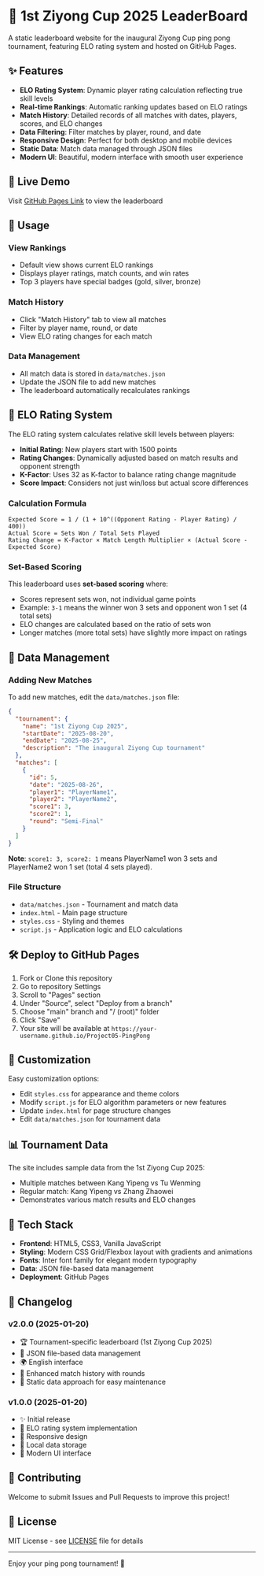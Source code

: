 # 🏓 1st Ziyong Cup 2025 LeaderBoard

A static leaderboard website for the inaugural Ziyong Cup ping pong tournament, featuring ELO rating system and hosted on GitHub Pages.

## ✨ Features

- **ELO Rating System**: Dynamic player rating calculation reflecting true skill levels
- **Real-time Rankings**: Automatic ranking updates based on ELO ratings
- **Match History**: Detailed records of all matches with dates, players, scores, and ELO changes
- **Data Filtering**: Filter matches by player, round, and date
- **Responsive Design**: Perfect for both desktop and mobile devices
- **Static Data**: Match data managed through JSON files
- **Modern UI**: Beautiful, modern interface with smooth user experience

## 🚀 Live Demo

Visit [GitHub Pages Link](https://your-username.github.io/Project05-PingPong) to view the leaderboard

## 📱 Usage

### View Rankings
- Default view shows current ELO rankings
- Displays player ratings, match counts, and win rates
- Top 3 players have special badges (gold, silver, bronze)

### Match History
- Click "Match History" tab to view all matches
- Filter by player name, round, or date
- View ELO rating changes for each match

### Data Management
- All match data is stored in `data/matches.json`
- Update the JSON file to add new matches
- The leaderboard automatically recalculates rankings

## 🎯 ELO Rating System

The ELO rating system calculates relative skill levels between players:

- **Initial Rating**: New players start with 1500 points
- **Rating Changes**: Dynamically adjusted based on match results and opponent strength
- **K-Factor**: Uses 32 as K-factor to balance rating change magnitude
- **Score Impact**: Considers not just win/loss but actual score differences

### Calculation Formula

```
Expected Score = 1 / (1 + 10^((Opponent Rating - Player Rating) / 400))
Actual Score = Sets Won / Total Sets Played
Rating Change = K-Factor × Match Length Multiplier × (Actual Score - Expected Score)
```

### Set-Based Scoring

This leaderboard uses **set-based scoring** where:
- Scores represent sets won, not individual game points
- Example: `3-1` means the winner won 3 sets and opponent won 1 set (4 total sets)
- ELO changes are calculated based on the ratio of sets won
- Longer matches (more total sets) have slightly more impact on ratings

## 💾 Data Management

### Adding New Matches

To add new matches, edit the `data/matches.json` file:

```json
{
  "tournament": {
    "name": "1st Ziyong Cup 2025",
    "startDate": "2025-08-20", 
    "endDate": "2025-08-25",
    "description": "The inaugural Ziyong Cup tournament"
  },
  "matches": [
    {
      "id": 5,
      "date": "2025-08-26",
      "player1": "PlayerName1",
      "player2": "PlayerName2", 
      "score1": 3,
      "score2": 1,
      "round": "Semi-Final"
    }
  ]
}
```

**Note**: `score1: 3, score2: 1` means PlayerName1 won 3 sets and PlayerName2 won 1 set (total 4 sets played).

### File Structure

- `data/matches.json` - Tournament and match data
- `index.html` - Main page structure
- `styles.css` - Styling and themes
- `script.js` - Application logic and ELO calculations

## 🛠️ Deploy to GitHub Pages

1. Fork or Clone this repository
2. Go to repository Settings
3. Scroll to "Pages" section
4. Under "Source", select "Deploy from a branch"
5. Choose "main" branch and "/ (root)" folder
6. Click "Save"
7. Your site will be available at `https://your-username.github.io/Project05-PingPong`

## 🎨 Customization

Easy customization options:

- Edit `styles.css` for appearance and theme colors
- Modify `script.js` for ELO algorithm parameters or new features
- Update `index.html` for page structure changes
- Edit `data/matches.json` for tournament data

## 📊 Tournament Data

The site includes sample data from the 1st Ziyong Cup 2025:
- Multiple matches between Kang Yipeng vs Tu Wenming
- Regular match: Kang Yipeng vs Zhang Zhaowei
- Demonstrates various match results and ELO changes

## 🔧 Tech Stack

- **Frontend**: HTML5, CSS3, Vanilla JavaScript
- **Styling**: Modern CSS Grid/Flexbox layout with gradients and animations
- **Fonts**: Inter font family for elegant modern typography
- **Data**: JSON file-based data management
- **Deployment**: GitHub Pages

## 📝 Changelog

### v2.0.0 (2025-01-20)
- 🏆 Tournament-specific leaderboard (1st Ziyong Cup 2025)
- 📂 JSON file-based data management
- 🌍 English interface
- 🏓 Enhanced match history with rounds
- 🎯 Static data approach for easy maintenance

### v1.0.0 (2025-01-20)
- ✨ Initial release
- 🏓 ELO rating system implementation
- 📱 Responsive design
- 💾 Local data storage
- 🎨 Modern UI interface

## 🤝 Contributing

Welcome to submit Issues and Pull Requests to improve this project!

## 📄 License

MIT License - see [LICENSE](LICENSE) file for details

---

Enjoy your ping pong tournament! 🏓
